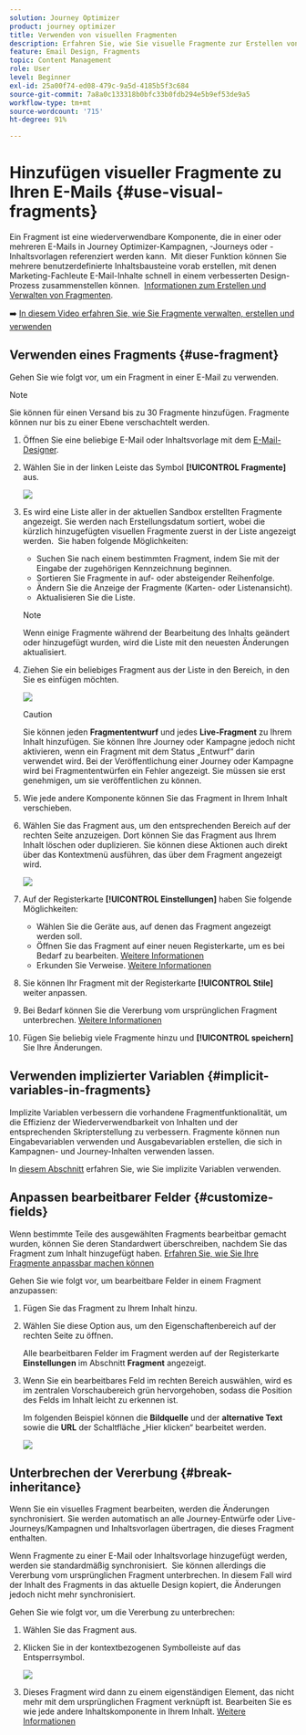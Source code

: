 ```yaml
---
solution: Journey Optimizer
product: journey optimizer
title: Verwenden von visuellen Fragmenten
description: Erfahren Sie, wie Sie visuelle Fragmente zur Erstellen von E-Mails in Journey Optimizer-Kampagnen und -Journeys verwenden
feature: Email Design, Fragments
topic: Content Management
role: User
level: Beginner
exl-id: 25a00f74-ed08-479c-9a5d-4185b5f3c684
source-git-commit: 7a8a0c133318b0bfc33b0fdb294e5b9ef53de9a5
workflow-type: tm+mt
source-wordcount: '715'
ht-degree: 91%

---
```


# Hinzufügen visueller Fragmente zu Ihren E-Mails {#use-visual-fragments}

Ein Fragment ist eine wiederverwendbare Komponente, die in einer oder mehreren E-Mails in Journey Optimizer-Kampagnen, -Journeys oder -Inhaltsvorlagen referenziert werden kann.  Mit dieser Funktion können Sie mehrere benutzerdefinierte Inhaltsbausteine vorab erstellen, mit denen Marketing-Fachleute E-Mail-Inhalte schnell in einem verbesserten Design-Prozess zusammenstellen können.  [Informationen zum Erstellen und Verwalten von Fragmenten](../content-management/fragments.md).

➡️ [In diesem Video erfahren Sie, wie Sie Fragmente verwalten, erstellen und verwenden](../content-management/fragments.md#video-fragments)

## Verwenden eines Fragments {#use-fragment}

Gehen Sie wie folgt vor, um ein Fragment in einer E-Mail zu verwenden.

>[!NOTE]
>
>Sie können für einen Versand bis zu 30 Fragmente hinzufügen. Fragmente können nur bis zu einer Ebene verschachtelt werden.


1. Öffnen Sie eine beliebige E-Mail oder Inhaltsvorlage mit dem [E-Mail-Designer](get-started-email-design.md).

1. Wählen Sie in der linken Leiste das Symbol **[!UICONTROL Fragmente]** aus.

   ![](assets/fragments-in-designer.png)

1. Es wird eine Liste aller in der aktuellen Sandbox erstellten Fragmente angezeigt. Sie werden nach Erstellungsdatum sortiert, wobei die kürzlich hinzugefügten visuellen Fragmente zuerst in der Liste angezeigt werden.  Sie haben folgende Möglichkeiten:

   * Suchen Sie nach einem bestimmten Fragment, indem Sie mit der Eingabe der zugehörigen Kennzeichnung beginnen.
   * Sortieren Sie Fragmente in auf- oder absteigender Reihenfolge.
   * Ändern Sie die Anzeige der Fragmente (Karten- oder Listenansicht).
   * Aktualisieren Sie die Liste.

   >[!NOTE]
   >
   >Wenn einige Fragmente während der Bearbeitung des Inhalts geändert oder hinzugefügt wurden, wird die Liste mit den neuesten Änderungen aktualisiert.

1. Ziehen Sie ein beliebiges Fragment aus der Liste in den Bereich, in den Sie es einfügen möchten.

   ![](assets/fragment-insert.png)

   >[!CAUTION]
   >
   >Sie können jeden **Fragmententwurf** und jedes **Live-Fragment** zu Ihrem Inhalt hinzufügen. Sie können Ihre Journey oder Kampagne jedoch nicht aktivieren, wenn ein Fragment mit dem Status „Entwurf“ darin verwendet wird. Bei der Veröffentlichung einer Journey oder Kampagne wird bei Fragmententwürfen ein Fehler angezeigt. Sie müssen sie erst genehmigen, um sie veröffentlichen zu können.

1. Wie jede andere Komponente können Sie das Fragment in Ihrem Inhalt verschieben.

1. Wählen Sie das Fragment aus, um den entsprechenden Bereich auf der rechten Seite anzuzeigen. Dort können Sie das Fragment aus Ihrem Inhalt löschen oder duplizieren. Sie können diese Aktionen auch direkt über das Kontextmenü ausführen, das über dem Fragment angezeigt wird.

   ![](assets/fragment-right-pane.png)

1. Auf der Registerkarte **[!UICONTROL Einstellungen]** haben Sie folgende Möglichkeiten:

   * Wählen Sie die Geräte aus, auf denen das Fragment angezeigt werden soll.
   * Öffnen Sie das Fragment auf einer neuen Registerkarte, um es bei Bedarf zu bearbeiten. [Weitere Informationen](../content-management/fragments.md#edit-fragments)
   * Erkunden Sie Verweise. [Weitere Informationen](../content-management/fragments.md#explore-references)

1. Sie können Ihr Fragment mit der Registerkarte **[!UICONTROL Stile]** weiter anpassen.

1. Bei Bedarf können Sie die Vererbung vom ursprünglichen Fragment unterbrechen. [Weitere Informationen](#break-inheritance)

1. Fügen Sie beliebig viele Fragmente hinzu und **[!UICONTROL speichern]** Sie Ihre Änderungen.

## Verwenden implizierter Variablen {#implicit-variables-in-fragments}

Implizite Variablen verbessern die vorhandene Fragmentfunktionalität, um die Effizienz der Wiederverwendbarkeit von Inhalten und der entsprechenden Skripterstellung zu verbessern. Fragmente können nun Eingabevariablen verwenden und Ausgabevariablen erstellen, die sich in Kampagnen- und Journey-Inhalten verwenden lassen.

In [diesem Abschnitt](../personalization/use-expression-fragments.md#implicit-variables) erfahren Sie, wie Sie implizite Variablen verwenden.

## Anpassen bearbeitbarer Felder {#customize-fields}

Wenn bestimmte Teile des ausgewählten Fragments bearbeitbar gemacht wurden, können Sie deren Standardwert überschreiben, nachdem Sie das Fragment zum Inhalt hinzugefügt haben. [Erfahren Sie, wie Sie Ihre Fragmente anpassbar machen können](../content-management/customizable-fragments.md)

Gehen Sie wie folgt vor, um bearbeitbare Felder in einem Fragment anzupassen:

1. Fügen Sie das Fragment zu Ihrem Inhalt hinzu.

1. Wählen Sie diese Option aus, um den Eigenschaftenbereich auf der rechten Seite zu öffnen.

   Alle bearbeitbaren Felder im Fragment werden auf der Registerkarte **Einstellungen** im Abschnitt **Fragment** angezeigt.

1. Wenn Sie ein bearbeitbares Feld im rechten Bereich auswählen, wird es im zentralen Vorschaubereich grün hervorgehoben, sodass die Position des Felds im Inhalt leicht zu erkennen ist.

   Im folgenden Beispiel können die **Bildquelle** und der **alternative Text** sowie die **URL** der Schaltfläche „Hier klicken“ bearbeitet werden.

   ![](assets/fragment-editable.png)

## Unterbrechen der Vererbung {#break-inheritance}

Wenn Sie ein visuelles Fragment bearbeiten, werden die Änderungen synchronisiert. Sie werden automatisch an alle Journey-Entwürfe oder Live-Journeys/Kampagnen und Inhaltsvorlagen übertragen, die dieses Fragment enthalten.

Wenn Fragmente zu einer E-Mail oder Inhaltsvorlage hinzugefügt werden, werden sie standardmäßig synchronisiert.  Sie können allerdings die Vererbung vom ursprünglichen Fragment unterbrechen. In diesem Fall wird der Inhalt des Fragments in das aktuelle Design kopiert, die Änderungen jedoch nicht mehr synchronisiert.

Gehen Sie wie folgt vor, um die Vererbung zu unterbrechen:

1. Wählen Sie das Fragment aus.

1. Klicken Sie in der kontextbezogenen Symbolleiste auf das Entsperrsymbol.

   ![](assets/fragment-break-inheritance.png)

1. Dieses Fragment wird dann zu einem eigenständigen Element, das nicht mehr mit dem ursprünglichen Fragment verknüpft ist. Bearbeiten Sie es wie jede andere Inhaltskomponente in Ihrem Inhalt. [Weitere Informationen](content-components.md)
